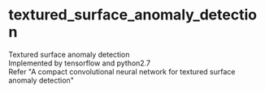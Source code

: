 # textured_surface_anomaly_detection
Textured surface anomaly detection  
Implemented by tensorflow and python2.7  
Refer "A compact convolutional neural network for textured surface anomaly detection"
